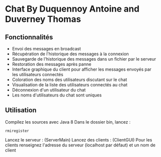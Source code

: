 # Chat By Duquennoy Antoine and Duverney Thomas

## Fonctionnalités
	
- Envoi des messages en broadcast
- Récupération de l'historique des messages à la connexion
- Sauvegarde de l'historique des messages dans un fichier par le serveur
- Restoration des messages après panne
- Interface graphique du client pour afficher les messages envoyés par les utilisateurs connectés
- Coloration des noms des utilisateurs discutant sur le chat
- Visualisation de la liste des utilisateurs connectés au chat
- Déconnexion d'un utilisateur du chat
- Les noms d'utilisateurs du chat sont uniques

## Utilisation

Compilez les sources avec Java 8
Dans le dossier bin, lancez :


	rmiregister

Lancez le serveur : (ServerMain)
Lancez des clients : (ClientGUI)
Pour les clients renseignez l'adresse du serveur (localhost par défaut) et un nom de client
